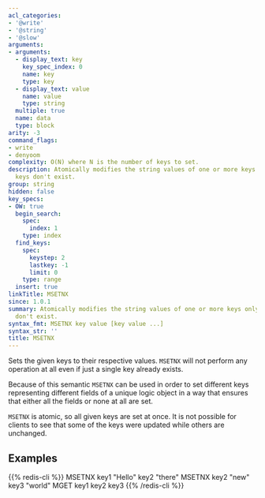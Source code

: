 ```yaml
---
acl_categories:
- '@write'
- '@string'
- '@slow'
arguments:
- arguments:
  - display_text: key
    key_spec_index: 0
    name: key
    type: key
  - display_text: value
    name: value
    type: string
  multiple: true
  name: data
  type: block
arity: -3
command_flags:
- write
- denyoom
complexity: O(N) where N is the number of keys to set.
description: Atomically modifies the string values of one or more keys only when all
  keys don't exist.
group: string
hidden: false
key_specs:
- OW: true
  begin_search:
    spec:
      index: 1
    type: index
  find_keys:
    spec:
      keystep: 2
      lastkey: -1
      limit: 0
    type: range
  insert: true
linkTitle: MSETNX
since: 1.0.1
summary: Atomically modifies the string values of one or more keys only when all keys
  don't exist.
syntax_fmt: MSETNX key value [key value ...]
syntax_str: ''
title: MSETNX
---
```

Sets the given keys to their respective values.
`MSETNX` will not perform any operation at all even if just a single key already
exists.

Because of this semantic `MSETNX` can be used in order to set different keys
representing different fields of a unique logic object in a way that ensures
that either all the fields or none at all are set.

`MSETNX` is atomic, so all given keys are set at once.
It is not possible for clients to see that some of the keys were updated while
others are unchanged.

## Examples

{{% redis-cli %}}
MSETNX key1 "Hello" key2 "there"
MSETNX key2 "new" key3 "world"
MGET key1 key2 key3
{{% /redis-cli %}}

